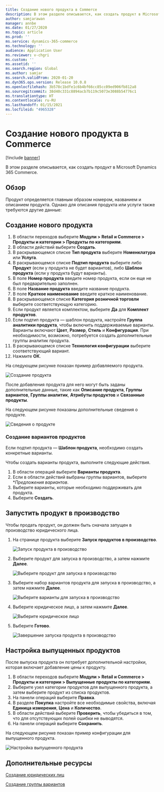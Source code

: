 ```yaml
---
title: Создание нового продукта в Commerce
description: В этом разделе описывается, как создать продукт в Microsoft Dynamics 365 Commerce.
author: samjarawan
manager: annbe
ms.date: 01/27/2020
ms.topic: article
ms.prod: ''
ms.service: dynamics-365-commerce
ms.technology: ''
audience: Application User
ms.reviewer: v-chgri
ms.custom: ''
ms.assetid: ''
ms.search.region: Global
ms.author: samjar
ms.search.validFrom: 2020-01-20
ms.dyn365.ops.version: Release 10.0.8
ms.openlocfilehash: 3b578c1bdfe1c6b4bf66cc85cc09ed906fb812a8
ms.sourcegitcommit: 38d40c331c8894acb7b119c5073e3088b54776c1
ms.translationtype: HT
ms.contentlocale: ru-RU
ms.lasthandoff: 01/15/2021
ms.locfileid: "4965328"
---
```

# <a name="create-a-new-product-in-commerce"></a>Создание нового продукта в Commerce


[!include [banner](includes/banner.md)]

В этом разделе описывается, как создать продукт в Microsoft Dynamics 365 Commerce.

## <a name="overview"></a>Обзор

Продукт определяется главным образом номером, названием и описанием продукта. Однако для описания продукта или услуги также требуются другие данные:

## <a name="create-a-new-product"></a>Создание нового продукта

1. В области переходов выберите **Модули \> Retail и Commerce \> Продукты и категории \> Продукты по категориям**.
1. В области действий выберите **Создать**.
1. В раскрывающемся списке **Тип продукта** выберите **Номенклатура** или **Услуга**.
1. В раскрывающемся списке **Подтип продукта** выберите либо **Продукт** (если у продукта не будет вариантов), либо **Шаблон продукта** (если у продукта будут варианты).
1. В поле **Номер продукта** введите номер продукта, если он еще не был предварительно заполнен.
1. В поле **Название продукта** введите название продукта.
1. В поле **Краткое наименование** введите краткое наименование.
1. В раскрывающемся списке **Категория розничной торговли** выберите соответствующую категорию.
1. Если продукт является комплектом, выберите **Да** для **Комплект продуктов**.
1. Если подтип продукта — шаблон продукта, настройте **Группа аналитики продукта**, чтобы включить поддерживаемые варианты. Варианты включают **Цвет**, **Размер**, **Стиль** и **Конфигурация**. При необходимости, возможно, потребуется создать дополнительные группы аналитик продукта.
1. В раскрывающемся списке **Технология конфигурации** выберите соответствующий вариант.
1. Нажмите **ОК**.

На следующем рисунке показан пример добавляемого продукта.

![Создание продукта](media/create-new-product.png)

После добавления продукта для него могут быть заданы дополнительные данные, такие как **Описание продукта**, **Группы вариантов**, **Группы аналитик**, **Атрибуты продуктов** и **Связанные продукты**.

На следующем рисунке показаны дополнительные сведения о продукте.

![Сведения о продукте](media/create-new-product-2.png)

### <a name="create-product-variants"></a>Создание вариантов продуктов

Если подтип продукта — **Шаблон продукта**, необходимо создать конкретные варианты. 

Чтобы создать варианты продукта, выполните следующие действия.

1. В области операций выберите **Варианты продукта**.
1. Если в области действий выбраны группы вариантов, выберите **Предложения вариантов*.
1. Выберите варианты, которые необходимо поддерживать для продукта.
1. Выберите **Создать**.

## <a name="release-a-product"></a>Запустить продукт в производство

Чтобы продать продукт, он должен быть сначала запущен в производство юридического лица.

1. На странице продукта выберите **Запуск продуктов в производство**.

    ![Запуск продукта в производство](media/create-new-product-3.png)

1. Выберите продукт для запуска в производство, а затем нажмите **Далее**.

    ![Выберите продукт для запуска в производство](media/create-new-product-4.png)

1. Выберите набор вариантов продукта для запуска в производство, а затем нажмите **Далее**.

    ![Выберите варианты для запуска в производство](media/create-new-product-5.png)

1. Выберите юридическое лицо, а затем нажмите **Далее**.

    ![Выберите юридическое лицо](media/create-new-product-6.png)

1. Выберите **Готово**.

    ![Завершение запуска продукта в производство](media/create-new-product-7.png)

## <a name="configure-a-released-product"></a>Настройка выпущенных продуктов

После выпуска продукта он потребует дополнительной настройки, которая включает добавление цены к продукту.

1. В области переходов выберите **Модули \> Retail и Commerce \> Продукты и категории \> Выпущенные продукты по категориям**.
1. Выберите узел категории продуктов для выпущенного продукта, а затем выберите продукт из списка продуктов.
1. На панели операций выберите **Правка**.
1. В разделе **Покупка** настройте все необходимые свойства, включая **Единица измерения**, **Цена** и **Количество**.
1. В области действий выберите **Проверить**, чтобы убедиться в том, что для отсутствующих полей ошибки не выводятся.
1. На панели операций выберите **Сохранить**.

На следующем рисунке показан пример конфигурации для выпущенного продукта.

![Настройка выпущенного продукта](media/create-new-product-8.png)

## <a name="additional-resources"></a>Дополнительные ресурсы

[Создание юридических лиц](channels-legal-entities.md)

[Создание группы вариантов](create-variant-group.md) 
